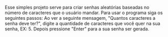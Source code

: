 Esse simples projeto serve para criar senhas aleatórias baseadas no número de caracteres que o usuário mandar.
Para usar o programa siga os seguintes passos: Ao ver a seguinte mensagem, "Quantos caracteres a senha deve ter?", digite a quantidade de caracteres que você quer na sua senha, EX: 5. Depois pressione "Enter" para a sua senha ser gerada.